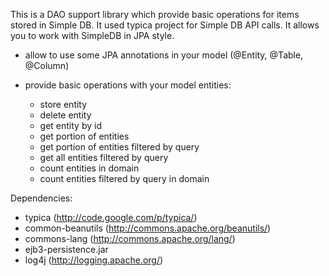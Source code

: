 This is a DAO support library which provide basic operations for items stored in Simple DB. It used typica project for Simple DB API calls.
It allows you to work with SimpleDB in JPA style.

  * allow to use some JPA annotations in your model (@Entity, @Table, @Column)

  * provide basic operations with your model entities:
    * store entity
    * delete entity
    * get entity by id
    * get portion of entities
    * get portion of entities filtered by query
    * get all entities filtered by query
    * count entities in domain
    * count entities filtered by query in domain

Dependencies:
  * typica (http://code.google.com/p/typica/)
  * common-beanutils (http://commons.apache.org/beanutils/)
  * commons-lang (http://commons.apache.org/lang/)
  * ejb3-persistence.jar
  * log4j (http://logging.apache.org/)
